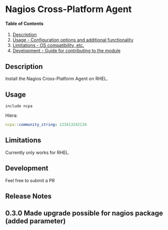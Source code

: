 # Nagios Cross-Platform Agent

#### Table of Contents

1. [Description](#description)
1. [Usage - Configuration options and additional functionality](#usage)
1. [Limitations - OS compatibility, etc.](#limitations)
1. [Development - Guide for contributing to the module](#development)

## Description

Install the Nagios Cross-Platform Agent on RHEL.

## Usage

```puppet
include ncpa
```

Hiera:
```yaml
ncpa::community_string: 123413242134
```

## Limitations

Currently only works for RHEL.

## Development

Feel free to submit a PR

## Release Notes
## 0.3.0 Made upgrade possible for nagios package (added parameter)

